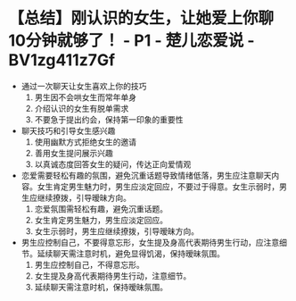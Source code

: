 # 【总结】刚认识的女生，让她爱上你聊10分钟就够了！ - P1 - 楚儿恋爱说 - BV1zg411z7Gf

-   通过一次聊天让女生喜欢上你的技巧
    1.  男生因不会哄女生而常年单身
    2.  介绍认识的女生有脱单需求
    3.  不要急于提出约会，保持第一印象的重要性
-   聊天技巧和引导女生感兴趣
    1.  使用幽默方式拒绝女生的邀请
    2.  善用女生提问展示兴趣
    3.  以真诚态度回答女生的疑问，传达正向爱情观
-   恋爱需要轻松有趣的氛围，避免沉重话题导致情绪低落，男生应注意聊天内容。女生肯定男生魅力时，男生应淡定回应，不要过于得意。女生示弱时，男生应继续撩拨，引导暧昧方向。
    1.  恋爱氛围需轻松有趣，避免沉重话题。
    2.  女生肯定男生魅力，男生应淡定回应。
    3.  女生示弱时，男生应继续撩拨，引导暧昧方向。
-   男生应控制自己，不要得意忘形，女生提及身高代表期待男生行动，应注意细节。延续聊天需注意时机，避免显得饥渴，保持暧昧氛围。
    1.  男生应控制自己，不得意忘形。
    2.  女生提及身高代表期待男生行动，注意细节。
    3.  延续聊天需注意时机，保持暧昧氛围。
